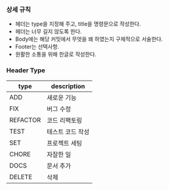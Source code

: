 ### 상세 규칙
- 헤더는 type을 지정해 주고, title을 명령문으로 작성한다.
- 헤더는 너무 길지 않도록 한다.
- Body에는 해당 커밋에서 무엇을 왜 하였는지 구체적으로 서술한다.
- Footer는 선택사항.
- 원활한 소통을 위해 한글로 작성한다.

### Header Type
| type | description |
| --- | --- |
| ADD | 새로운 기능 |
| FIX | 버그 수정 |
| REFACTOR | 코드 리팩토링 |
| TEST | 테스트 코드 작성 |
| SET | 프로젝트 세팅 |
| CHORE | 자잘한 일 |
| DOCS | 문서 추가 |
| DELETE | 삭제 |
